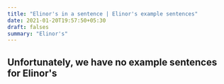 ```yaml
---
title: "Elinor's in a sentence | Elinor's example sentences"
date: 2021-01-20T19:57:50+05:30
draft: falses
summary: "Elinor's"
---
```

## Unfortunately, we have no example sentences for Elinor's                 
